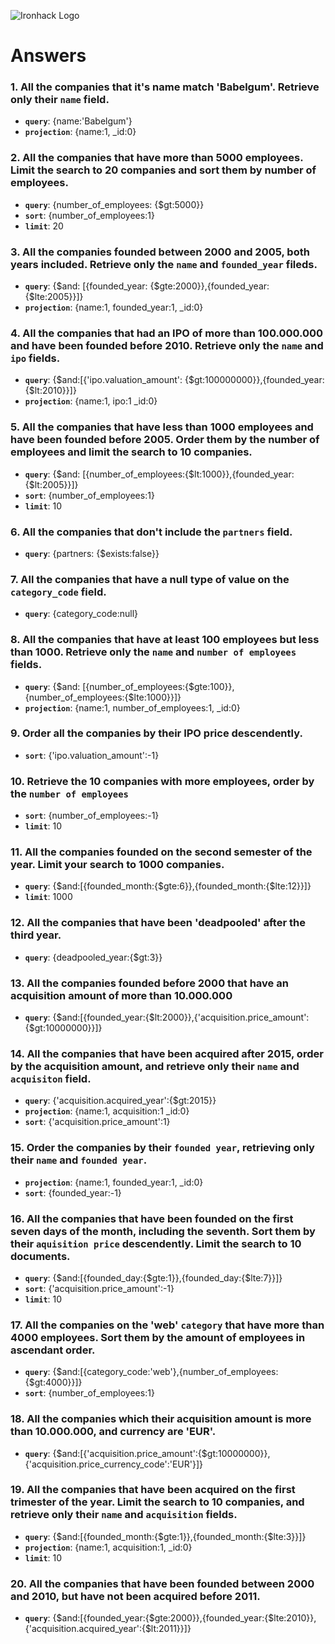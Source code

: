 ![Ironhack Logo](https://i.imgur.com/1QgrNNw.png)

# Answers

### 1. All the companies that it's name match 'Babelgum'. Retrieve only their `name` field.

* **`query`**: {name:'Babelgum'}
* **`projection`**: {name:1, _id:0}

### 2. All the companies that have more than 5000 employees. Limit the search to 20 companies and sort them by **number of employees**.

* **`query`**: {number_of_employees: {$gt:5000}}
* **`sort`**: {number_of_employees:1}
* **`limit`**: 20

### 3. All the companies founded between 2000 and 2005, both years included. Retrieve only the `name` and `founded_year` fileds.

* **`query`**: {$and: [{founded_year: {$gte:2000}},{founded_year: {$lte:2005}}]}
* **`projection`**: {name:1, founded_year:1, _id:0}

### 4. All the companies that had an IPO of more than 100.000.000 and have been founded before 2010. Retrieve only the `name` and `ipo` fields.

* **`query`**: {$and:[{'ipo.valuation_amount': {$gt:100000000}},{founded_year: {$lt:2010}}]}
* **`projection`**: {name:1, ipo:1 _id:0}

### 5. All the companies that have less than 1000 employees and have been founded before 2005. Order them by the number of employees and limit the search to 10 companies.

* **`query`**: {$and: [{number_of_employees:{$lt:1000}},{founded_year:{$lt:2005}}]}
* **`sort`**: {number_of_employees:1}
* **`limit`**: 10

### 6. All the companies that don't include the `partners` field.

* **`query`**: {partners: {$exists:false}}

### 7. All the companies that have a null type of value on the `category_code` field.

* **`query`**: {category_code:null}

### 8. All the companies that have at least 100 employees but less than 1000. Retrieve only the `name` and `number of employees` fields.

* **`query`**: {$and: [{number_of_employees:{$gte:100}},{number_of_employees:{$lte:1000}}]}
* **`projection`**: {name:1, number_of_employees:1, _id:0}

### 9. Order all the companies by their IPO price descendently.

* **`sort`**: {'ipo.valuation_amount':-1}

### 10. Retrieve the 10 companies with more employees, order by the `number of employees`

* **`sort`**: {number_of_employees:-1}
* **`limit`**: 10

### 11. All the companies founded on the second semester of the year. Limit your search to 1000 companies.

* **`query`**: {$and:[{founded_month:{$gte:6}},{founded_month:{$lte:12}}]}
* **`limit`**: 1000

### 12. All the companies that have been 'deadpooled' after the third year.

* **`query`**: {deadpooled_year:{$gt:3}}

### 13. All the companies founded before 2000 that have an acquisition amount of more than 10.000.000

* **`query`**: {$and:[{founded_year:{$lt:2000}},{'acquisition.price_amount':{$gt:10000000}}]}

### 14. All the companies that have been acquired after 2015, order by the acquisition amount, and retrieve only their `name` and `acquisiton` field.

* **`query`**: {'acquisition.acquired_year':{$gt:2015}}
* **`projection`**: {name:1, acquisition:1 _id:0}
* **`sort`**: {'acquisition.price_amount':1}

### 15. Order the companies by their `founded year`, retrieving only their `name` and `founded year`.

* **`projection`**: {name:1, founded_year:1, _id:0}
* **`sort`**: {founded_year:-1}

### 16. All the companies that have been founded on the first seven days of the month, including the seventh. Sort them by their `aquisition price` descendently. Limit the search to 10 documents.

* **`query`**: {$and:[{founded_day:{$gte:1}},{founded_day:{$lte:7}}]}
* **`sort`**: {'acquisition.price_amount':-1}
* **`limit`**: 10

### 17. All the companies on the 'web' `category` that have more than 4000 employees. Sort them by the amount of employees in ascendant order.

* **`query`**: {$and:[{category_code:'web'},{number_of_employees:{$gt:4000}}]}
* **`sort`**: {number_of_employees:1}

### 18. All the companies which their acquisition amount is more than 10.000.000, and currency are 'EUR'.

* **`query`**: {$and:[{'acquisition.price_amount':{$gt:10000000}},{'acquisition.price_currency_code':'EUR'}]}

### 19. All the companies that have been acquired on the first trimester of the year. Limit the search to 10 companies, and retrieve only their `name` and `acquisition` fields.

* **`query`**: {$and:[{founded_month:{$gte:1}},{founded_month:{$lte:3}}]}
* **`projection`**: {name:1, acquisition:1, _id:0}
* **`limit`**: 10

### 20. All the companies that have been founded between 2000 and 2010, but have not been acquired before 2011.

* **`query`**: {$and:[{founded_year:{$gte:2000}},{founded_year:{$lte:2010}},{'acquisition.acquired_year':{$lt:2011}}]}